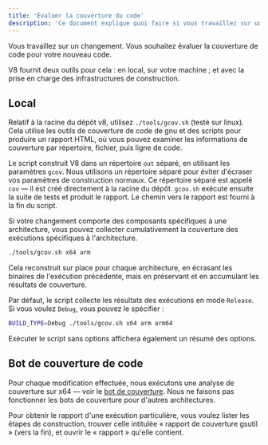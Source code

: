 ```yaml
---
title: 'Évaluer la couverture du code'
description: 'Ce document explique quoi faire si vous travaillez sur un changement dans V8 et que vous souhaitez évaluer sa couverture de code.'
---
```

Vous travaillez sur un changement. Vous souhaitez évaluer la couverture de code pour votre nouveau code.

V8 fournit deux outils pour cela : en local, sur votre machine ; et avec la prise en charge des infrastructures de construction.

## Local

Relatif à la racine du dépôt v8, utilisez `./tools/gcov.sh` (testé sur linux). Cela utilise les outils de couverture de code de gnu et des scripts pour produire un rapport HTML, où vous pouvez examiner les informations de couverture par répertoire, fichier, puis ligne de code.

Le script construit V8 dans un répertoire `out` séparé, en utilisant les paramètres `gcov`. Nous utilisons un répertoire séparé pour éviter d'écraser vos paramètres de construction normaux. Ce répertoire séparé est appelé `cov` — il est créé directement à la racine du dépôt. `gcov.sh` exécute ensuite la suite de tests et produit le rapport. Le chemin vers le rapport est fourni à la fin du script.

Si votre changement comporte des composants spécifiques à une architecture, vous pouvez collecter cumulativement la couverture des exécutions spécifiques à l'architecture.

```bash
./tools/gcov.sh x64 arm
```

Cela reconstruit sur place pour chaque architecture, en écrasant les binaires de l'exécution précédente, mais en préservant et en accumulant les résultats de couverture.

Par défaut, le script collecte les résultats des exécutions en mode `Release`. Si vous voulez `Debug`, vous pouvez le spécifier :

```bash
BUILD_TYPE=Debug ./tools/gcov.sh x64 arm arm64
```

Exécuter le script sans options affichera également un résumé des options.

## Bot de couverture de code

Pour chaque modification effectuée, nous exécutons une analyse de couverture sur x64 — voir le [bot de couverture](https://ci.chromium.org/p/v8/builders/luci.v8.ci/V8%20Linux64%20-%20gcov%20coverage). Nous ne faisons pas fonctionner les bots de couverture pour d'autres architectures.

Pour obtenir le rapport d'une exécution particulière, vous voulez lister les étapes de construction, trouver celle intitulée « rapport de couverture gsutil » (vers la fin), et ouvrir le « rapport » qu'elle contient.
